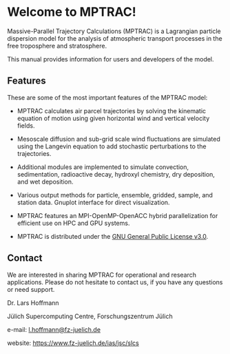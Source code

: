 # Welcome to MPTRAC!

Massive-Parallel Trajectory Calculations (MPTRAC) is a Lagrangian particle dispersion model for the analysis of atmospheric transport processes in the free troposphere and stratosphere.

This manual provides information for users and developers of the model.

## Features

These are some of the most important features of the MPTRAC model:

* MPTRAC calculates air parcel trajectories by solving the kinematic equation of motion using given horizontal wind and vertical velocity fields.

* Mesoscale diffusion and sub-grid scale wind fluctuations are simulated using the Langevin equation to add stochastic perturbations to the trajectories.

* Additional modules are implemented to simulate convection, sedimentation, radioactive decay, hydroxyl chemistry, dry deposition, and wet deposition.

* Various output methods for particle, ensemble, gridded, sample, and station data. Gnuplot interface for direct visualization.

* MPTRAC features an MPI-OpenMP-OpenACC hybrid parallelization for efficient use on HPC and GPU systems.

* MPTRAC is distributed under the [GNU General Public License v3.0](https://github.com/slcs-jsc/mptrac/blob/master/COPYING).

## Contact

We are interested in sharing MPTRAC for operational and research applications. Please do not hesitate to contact us, if you have any questions or need support.

Dr. Lars Hoffmann

Jülich Supercomputing Centre, Forschungszentrum Jülich

e-mail: l.hoffmann@fz-juelich.de

website: https://www.fz-juelich.de/ias/jsc/slcs
